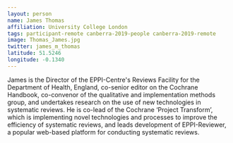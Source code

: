 ```yaml
---
layout: person
name: James Thomas
affiliation: University College London
tags: participant-remote canberra-2019-people canberra-2019-remote
image: Thomas_James.jpg
twitter: james_m_thomas
latitude: 51.5246
longitude: -0.1340
---
```

James is the Director of the EPPI-Centre's Reviews Facility for the Department of Health, England, co-senior editor on the Cochrane Handbook, co-convenor of the qualitative and implementation methods group, and undertakes research on the use of new technologies in systematic reviews. He is co-lead of the Cochrane ‘Project Transform’, which is implementing novel technologies and processes to improve the efficiency of systematic reviews, and leads development of EPPI-Reviewer, a popular web-based platform for conducting systematic reviews.